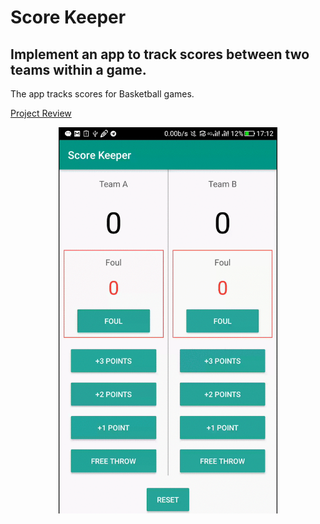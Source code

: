 # Score Keeper

## Implement an app to track scores between two teams within a game.
The app tracks scores for Basketball games.  

[Project Review](https://review.udacity.com/#!/reviews/568816/shared)

<p align="center">
  <img src="demo.gif"  width="350"/>
</p>
